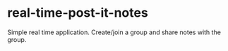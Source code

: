# real-time-post-it-notes
Simple real time application. Create/join a group and share notes with the group.
